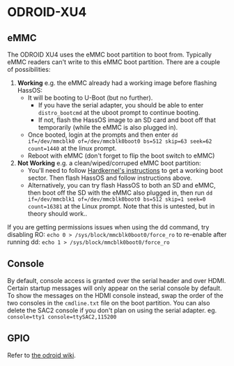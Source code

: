 # ODROID-XU4

## eMMC

The ODROID XU4 uses the eMMC boot partition to boot from. Typically eMMC readers can't write to this eMMC boot partition. There are a couple of possibilities:

1. **Working** e.g. the eMMC already had a working image before flashing HassOS:
   - It will be booting to U-Boot (but no further).
     - If you have the serial adapter, you should be able to enter `distro_bootcmd` at the uboot prompt to continue booting.
     - If not, flash the HassOS image to an SD card and boot off that temporarily (while the eMMC is also plugged in).
   - Once booted, login at the prompts and then enter `dd if=/dev/mmcblk0 of=/dev/mmcblk0boot0 bs=512 skip=63 seek=62 count=1440` at the linux prompt.
   - Reboot with eMMC (don't forget to flip the boot switch to eMMC)
2. **Not Working** e.g. a clean/wiped/corruped eMMC boot partition:
   - You'll need to follow [Hardkernel's instructions](https://forum.odroid.com/viewtopic.php?f=53&t=6173) to get a working boot sector. Then flash HassOS and follow instructions above.
   - Alternatively, you can try flash HassOS to both an SD and eMMC, then boot off the SD with the eMMC also plugged in, then run `dd if=/dev/mmcblk1 of=/dev/mmcblk0boot0 bs=512 skip=1 seek=0 count=16381` at the Linux prompt. Note that this is untested, but in theory should work..

If you are getting permissions issues when using the dd command, try disabling RO:
`echo 0 > /sys/block/mmcblk0boot0/force_ro`
to re-enable after running dd:
`echo 1 > /sys/block/mmcblk0boot0/force_ro`

## Console

By default, console access is granted over the serial header and over HDMI. Certain startup messages will only appear on the serial console by default. To show the messages on the HDMI console instead, swap the order of the two consoles in the `cmdline.txt` file on the boot partition. You can also delete the SAC2 console if you don't plan on using the serial adapter.
eg. `console=tty1 console=ttySAC2,115200`

## GPIO

Refer to [the odroid wiki](https://wiki.odroid.com/odroid-xu4/hardware/expansion_connectors).

